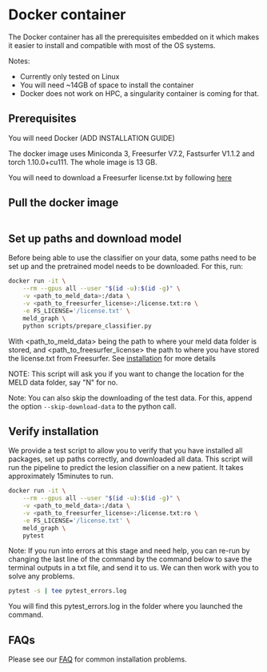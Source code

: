 # Docker container

The Docker container has all the prerequisites embedded on it which makes it easier to install and compatible with most of the OS systems. 

Notes: 
- Currently only tested on Linux
- You will need ~14GB of space to install the container
- Docker does not work on HPC, a singularity container is coming for that. 

## Prerequisites
You will need Docker (ADD INSTALLATION GUIDE)

The docker image uses Miniconda 3, Freesurfer V7.2, Fastsurfer V1.1.2 and torch 1.10.0+cu111. The whole image is 13 GB. 

You will need to download a Freesurfer license.txt by following [here](https://surfer.nmr.mgh.harvard.edu/fswiki/License)

## Pull the docker image

```bash

```

## Set up paths and download model
Before being able to use the classifier on your data, some paths need to be set up and the pretrained model needs to be downloaded. For this, run:

```bash
docker run -it \
    --rm --gpus all --user "$(id -u):$(id -g)" \
    -v <path_to_meld_data>:/data \
    -v <path_to_freesurfer_license>:/license.txt:ro \
    -e FS_LICENSE='/license.txt' \
    meld_graph \
    python scripts/prepare_classifier.py
```

With <path_to_meld_data> being the path to where your meld data folder is stored, and <path_to_freesurfer_license> the path to where you have stored the license.txt from Freesurfer. See [installation](https:/meld-graph.readthedocs.io/en/latest/install_docker.html) for more details

NOTE: This script will ask you if you want to change the location for the MELD data folder, say "N" for no. 

Note: You can also skip the downloading of the test data. For this, append the option `--skip-download-data` to the python call.

## Verify installation
We provide a test script to allow you to verify that you have installed all packages, set up paths correctly, and downloaded all data. This script will run the pipeline to predict the lesion classifier on a new patient. It takes approximately 15minutes to run.

```bash
docker run -it \
    --rm --gpus all --user "$(id -u):$(id -g)" \
    -v <path_to_meld_data>:/data \
    -v <path_to_freesurfer_license>:/license.txt:ro \
    -e FS_LICENSE='/license.txt' \
    meld_graph \
    pytest
```

Note: If you run into errors at this stage and need help, you can re-run by changing the last line of the command by the command below to save the terminal outputs in a txt file, and send it to us. We can then work with you to solve any problems.
  ```bash
  pytest -s | tee pytest_errors.log
  ```
  You will find this pytest_errors.log in the folder where you launched the command. 

## FAQs
Please see our [FAQ](https:/meld-graph.readthedocs.io/en/latest/FAQs.html) for common installation problems.


